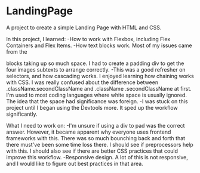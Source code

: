 # LandingPage
A project to create a simple Landing Page with HTML and CSS. 

In this project, I learned:
-How to work with Flexbox, including Flex Containers and Flex Items.
-How text blocks work. Most of my issues came from the <p> blocks taking up so much space. I had to create a padding div to get the four images subtexts to arrange correctly. 
-This was a good refresher on selectors, and how cascading works. I enjoyed learning how chaining works with CSS. I was really confused about the difference between .className.secondClassName and .className .secondClassName at first. I'm used to most coding languages where white space is usually ignored. The idea that the space had significance was foreign. 
-I was stuck on this project until I began using the Devtools more. It sped up the workflow significantly.

What I need to work on:
-I'm unsure if using a div to pad was the correct answer. However, it became apparent why everyone uses frontend frameworks with this. There was so much bounching back and forth that there must've been some time loss there. I should see if preprocessors help with this. I should also see if there are better CSS practices that could improve this workflow.
-Responsive design. A lot of this is not responsive, and I would like to figure out best practices in that area.
